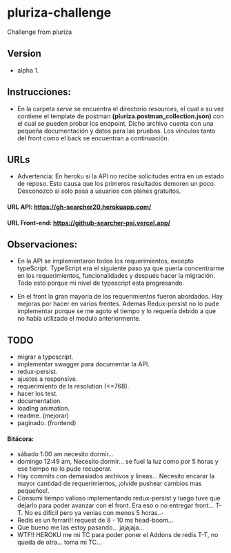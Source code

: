 # pluriza-challenge

Challenge from pluriza

## Version

-  alpha 1.

## Instrucciones:

-  En la carpeta _serve_ se encuentra el directorio _resources_, el cual a su vez contiene el template de postman **(pluriza.postman_collection.json)** con el cual se pueden probar los endpoint. Dicho archivo cuenta con una pequeña documentación y datos para las pruebas. Los vínculos tanto del front como el back se encuentran a continuación.

## URLs

-  Advertencia: En heroku si la API no recibe solicitudes entra en un estado de reposo. Esto causa que los primeros resultados demoren un poco. Desconozco si solo pasa a usuarios con planes gratuitos.

#### URL API: https://gh-searcher20.herokuapp.com/

#### URL Front-end: https://github-searcher-psi.vercel.app/

## Observaciones:

-  En la API se implementaron todos los requerimientos, excepto typeScript. TypeScript era el siguiente paso ya que quería concentrarme en los requerimientos, funcionalidades y después hacer la migración. Todo esto porque mi nivel de typescript esta progresando.

-  En el front la gran mayoría de los requerimientos fueron abordados. Hay mejoras por hacer en varios frentes. Ademas Redux-persist no lo pude implementar porque se me agoto el tiempo y lo requería debido a que no había utilizado el modulo anteriormente.

## TODO

-  migrar a typescript.
-  implementar swagger para documentar la API.
-  redux-persist.
-  ajustes a responsive.
-  requerimiento de la resolution (<=768).
-  hacer los test.
-  documentation.
-  loading animation.
-  readme. (mejorar)
-  paginado. (frontend)

#### Bitácora:

-  sábado 1:00 am necesito dormir...
-  domingo 12:49 am, Necesito dormir... se fuel la luz como por 5 horas y ese tiempo no lo pude recuperar.
-  Hay commits con demasiados archivos y lineas... Necesito encarar la mayor cantidad de requerimientos, ¡olvide pushear cambios mas pequeños!.
-  Consumí tiempo valioso implementando redux-persist y luego tuve que dejarlo para poder avanzar con el front. Era eso o no entregar front... T-T. No es difícil pero ya venias con menos 5 horas..-
-  Redis es un ferrari!! request de 8 - 10 ms head-boom...
-  Que bueno me las estoy pasando... jajajaja...
-  WTF!! HEROKU me mi TC para poder poner el Addons de redis T-T, no queda de otra... toma mi TC...
